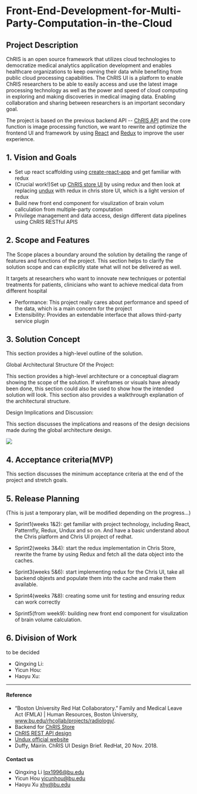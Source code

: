 # Front-End-Development-for-Multi-Party-Computation-in-the-Cloud

## Project Description

ChRIS is an open source framework that utilizes cloud technologies to democratize medical analytics application development and enables healthcare organizations to keep owning their data while benefiting from public cloud processing capabilities.  The ChRIS UI is a platform to enable ChRIS researchers to be able to easily access and use the latest image processing technology as well as the power and speed of cloud computing in exploring and making discoveries in medical imaging data. Enabling collaboration and sharing between researchers is an important secondary goal.

The project is based on the previous backend API -- [ChRIS API](https://fnndsc.github.io/fnndsc/chrisdoc/) and the core function is image processing function, we want to rewrite and optimize the frontend UI and framework by using [React](https://github.com/facebook/react) and [Redux]((https://github.com/reduxjs/redux)) to improve the user experience.


## 1. Vision and Goals

* Set up react scaffolding using [create-react-app](https://github.com/facebook/create-react-app) and get familiar with redux
* (Crucial work!)Set up [ChRIS store UI](https://github.com/FNNDSC/ChRIS_store_ui) by using redux and then look at replacing [undux](https://github.com/bcherny/undux) with redux in chris store UI, which is a light version of redux
* Build new front end component for visulization of brain volum callculation from multiple-party computation
* Privilege management and data access, design different data pipelines using ChRIS RESTful APIS


## 2. Scope and Features

The Scope places a boundary around the solution by detailing the range of features and functions of the project. This section helps to clarify the solution scope and can explicitly state what will not be delivered as well.

It targets at researchers who want to innovate new techniques or potential treatments for patients, clinicians who want to achieve medical data from different hospital
* Performance: This project really cares about performance and speed of the data, which is a main concern for the project 
* Extensibility: Provides an extendable interface that allows third-party service plugin

## 3. Solution Concept

This section provides a high-level outline of the solution.

Global Architectural Structure Of the Project:

This section provides a high-level architecture or a conceptual diagram showing the scope of the solution. If wireframes or visuals have already been done, this section could also be used to show how the intended solution will look. This section also provides a walkthrough explanation of the architectural structure.

Design Implications and Discussion:

This section discusses the implications and reasons of the design decisions made during the global architecture design.

<img align = center src = "https://github.com/bu-528-sp19/Front-End-Development-for-Multi-Party-Computation-in-the-Cloud/blob/master/diagram.png">

## 4. Acceptance criteria(MVP)

This section discusses the minimum acceptance criteria at the end of the project and stretch goals.

## 5. Release Planning
(This is just a temporary plan, will be modified depending on the progress...)

- Sprint1(weeks 1&2): get familiar with project technology, including React, Patternfly, Redux, Undux and so on. And have a basic understand about the Chris platform and Chris UI project of redhat.

- Sprint2(weeks 3&4): start the redux implementation in Chris Store, rewrite the frame by using Redux and fetch all the data object into the caches.

- Sprint3(weeks 5&6): start implementing redux for the Chris UI, take all backend objexts and populate them into the cache and make them available.

- Sprint4(weeks 7&8): creating some unit for testing and ensuring redux can work correctly 

- Sprint5(from week9): building new front end component for visulization of brain volume calculation.

## 6. Division of Work
to be decided

- Qingxing Li:
- Yicun Hou:
- Haoyu Xu:

** **

#### Reference
- “Boston University Red Hat Collaboratory.” Family and Medical Leave Act (FMLA) | Human Resources, Boston University, www.bu.edu/rhcollab/projects/radiology/.
- Backend for [ChRIS Store](https://github.com/FNNDSC/ChRIS_store)
- [ChRIS REST API design](https://github.com/FNNDSC/ChRIS_ultron_backEnd/wiki/ChRIS-REST-API-design)
- [Undux official website](https://undux.org/)
- Duffy, Máirín. ChRIS UI Design Brief. RedHat, 20 Nov. 2018.

#### Contact us

- Qingxing Li lqx1996@bu.edu
- Yicun Hou yicunhou@bu.edu
- Haoyu Xu xhy@bu.edu
